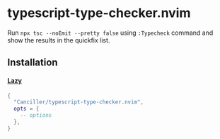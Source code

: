 # typescript-type-checker.nvim

Run `npx tsc --noEmit --pretty false` using `:Typecheck` command and show the results in the quickfix list.

## Installation

#### [Lazy](https://github.com/folke/lazy.nvim)

```lua
{
  "Canciller/typescript-type-checker.nvim",
  opts = {
    -- options
  },
}
```
